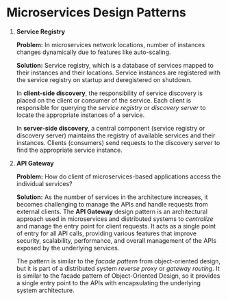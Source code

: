 # Microservices Design Patterns
1. **Service Registry**
    
    **Problem:** In microservices network locations, number of instances changes dynamically due to features like auto-scaling.
    
    **Solution:** Service registry, which is a database of services mapped to their instances and their locations. Service instances are registered with the service registry on startup and deregistered on shutdown.

    In **client-side discovery**, the responsibility of service discovery is placed on the client or consumer of the service. Each client is responsible for querying the *service registry* or *discovery server* to locate the appropriate instances of a service.

    In **server-side discovery**, a central component (service registry or discovery server) maintains the registry of available services and their instances. Clients (consumers) send requests to the discovery server to find the appropriate service instance.
2. **API Gateway**
    
    **Problem:** How do client of microservices-based applications access the individual services?

    **Solution:** As the number of services in the architecture increases, it becomes challenging to manage the APIs and handle requests from external clients. The **API Gateway** design pattern is an architectural approach used in microservices and distributed systems to *centralize* and manage the entry point for client requests. It acts as a single point of entry for all API calls, providing various features that improve security, scalability, performance, and overall management of the APIs exposed by the underlying services. 

    The pattern is similar to the *facade pattern* from object-oriented design, but it is part of a distributed system *reverse proxy* or *gateway routing*. It is similar to the facade pattern of Object-Oriented Design, so it provides a single entry point to the APIs with encapsulating the underlying system architecture.